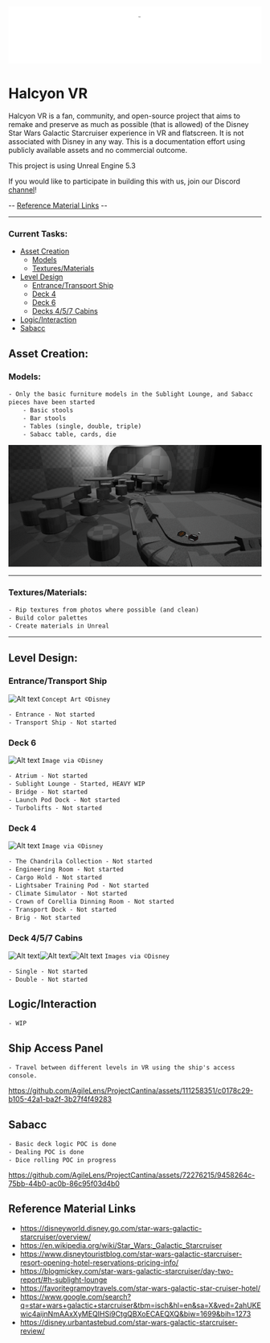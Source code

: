 ![Alt text](docs/logo_white.png?raw=true)

# Halcyon VR

Halcyon VR is a fan, community, and open-source project that aims to remake and preserve as much as possible (that is allowed) of the Disney Star Wars Galactic Starcruiser experience in VR and flatscreen.  It is not associated with Disney in any way. This is a documentation effort using publicly available assets and no commercial outcome.

This project is using Unreal Engine 5.3

If you would like to participate in building this with us, join our Discord [channel](https://discord.gg/6ngWuNPsMS)!

-- [Reference Material Links](#reference-material-links) --

___
### Current Tasks:

- [Asset Creation](#asset-creation)
    - [Models](#models)
    - [Textures/Materials](#texturesmaterials)
- [Level Design](#level-design)
    - [Entrance/Transport Ship](#entrancetransport-ship)
    - [Deck 4](#deck-4)
    - [Deck 6](#deck-6)
    - [Decks 4/5/7 Cabins](#deck-457-cabins)
- [Logic/Interaction](#logicinteraction)
- [Sabacc](#sabacc)

## Asset Creation:
### Models:
    - Only the basic furniture models in the Sublight Lounge, and Sabacc pieces have been started
        - Basic stools
        - Bar stools
        - Tables (single, double, triple)
        - Sabacc table, cards, die
    
![Alt text](docs/assets.png?raw=true)




    
    
___
### Textures/Materials:
    - Rip textures from photos where possible (and clean)
    - Build color palettes
    - Create materials in Unreal

___
## Level Design:

### Entrance/Transport Ship
![Alt text](https://www.parksavers.com/wp-content/uploads/2020/02/Galactic-Starcruiser-Entrance.jpg)
```Concept Art ©Disney```

    - Entrance - Not started
    - Transport Ship - Not started

### Deck 6
![Alt text](docs/deck-6.png?raw=true)
```Image via ©Disney```

    - Atrium - Not started
    - Sublight Lounge - Started, HEAVY WIP
    - Bridge - Not started
    - Launch Pod Dock - Not started
    - Turbolifts - Not started

### Deck 4
![Alt text](docs/deck-4.png?raw=true)
```Image via ©Disney```

    - The Chandrila Collection - Not started
    - Engineering Room - Not started
    - Cargo Hold - Not started
    - Lightsaber Training Pod - Not started
    - Climate Simulator - Not started
    - Crown of Corellia Dinning Room - Not started
    - Transport Dock - Not started
    - Brig - Not started

### Deck 4/5/7 Cabins
![Alt text](docs/deck-4-cabins.png?raw=true)![Alt text](docs/deck-5-cabins.png?raw=true)![Alt text](docs/deck-7-cabins.png?raw=true)
```Images via ©Disney```

    - Single - Not started
    - Double - Not started


## Logic/Interaction
    - WIP


## Ship Access Panel
    - Travel between different levels in VR using the ship's access console.
https://github.com/AgileLens/ProjectCantina/assets/111258351/c0178c29-b105-42a1-ba2f-3b27f4f49283





## Sabacc
    - Basic deck logic POC is done
    - Dealing POC is done
    - Dice rolling POC in progress

https://github.com/AgileLens/ProjectCantina/assets/72276215/9458264c-75bb-44b0-ac0b-86c95f03d4b0


## Reference Material Links
- https://disneyworld.disney.go.com/star-wars-galactic-starcruiser/overview/
- https://en.wikipedia.org/wiki/Star_Wars:_Galactic_Starcruiser
- https://www.disneytouristblog.com/star-wars-galactic-starcruiser-resort-opening-hotel-reservations-pricing-info/
- https://blogmickey.com/star-wars-galactic-starcruiser/day-two-report/#h-sublight-lounge
- https://favoritegrampytravels.com/star-wars-galactic-star-cruiser-hotel/
- https://www.google.com/search?q=star+wars+galactic+starcruiser&tbm=isch&hl=en&sa=X&ved=2ahUKEwic4aijnNmAAxXyMEQIHSi9CtgQBXoECAEQXQ&biw=1699&bih=1273
- https://disney.urbantastebud.com/star-wars-galactic-starcruiser-review/
